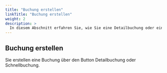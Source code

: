 ```yaml
---
title: "Buchung erstellen"
linkTitle: "Buchung erstellen"
weight: 2
description: >
  In diesem Abschnitt erfahren Sie, wie Sie eine Detailbuchung oder eine Schnellbuchung durchführen.  
---
```

## Buchung erstellen

Sie erstellen eine Buchung über den Button Detailbuchung oder Schnellbuchung.
